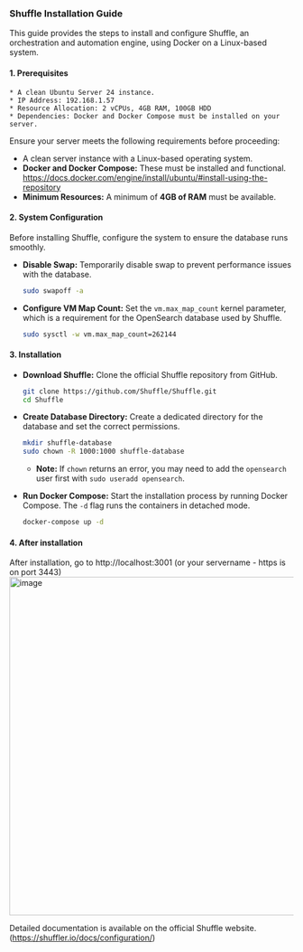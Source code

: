 ### **Shuffle Installation Guide**

This guide provides the steps to install and configure Shuffle, an orchestration and automation engine, using Docker on a Linux-based system.

#### **1. Prerequisites**

    * A clean Ubuntu Server 24 instance.
    * IP Address: 192.168.1.57
    * Resource Allocation: 2 vCPUs, 4GB RAM, 100GB HDD
    * Dependencies: Docker and Docker Compose must be installed on your server.

Ensure your server meets the following requirements before proceeding:

  * A clean server instance with a Linux-based operating system.
  * **Docker and Docker Compose:** These must be installed and functional.
       https://docs.docker.com/engine/install/ubuntu/#install-using-the-repository
  * **Minimum Resources:** A minimum of **4GB of RAM** must be available.

#### **2. System Configuration**

Before installing Shuffle, configure the system to ensure the database runs smoothly.

  * **Disable Swap:** Temporarily disable swap to prevent performance issues with the database.
    ```bash
    sudo swapoff -a
    ```
  * **Configure VM Map Count:** Set the `vm.max_map_count` kernel parameter, which is a requirement for the OpenSearch database used by Shuffle.
    ```bash
    sudo sysctl -w vm.max_map_count=262144
    ```

#### **3. Installation**

  * **Download Shuffle:** Clone the official Shuffle repository from GitHub.

    ```bash
    git clone https://github.com/Shuffle/Shuffle.git
    cd Shuffle
    ```

  * **Create Database Directory:** Create a dedicated directory for the database and set the correct permissions.

    ```bash
    mkdir shuffle-database
    sudo chown -R 1000:1000 shuffle-database
    ```

      * **Note:** If `chown` returns an error, you may need to add the `opensearch` user first with `sudo useradd opensearch`.

  * **Run Docker Compose:** Start the installation process by running Docker Compose. The `-d` flag runs the containers in detached mode.

    ```bash
    docker-compose up -d
    ```
#### **4. After installation**

After installation, go to http://localhost:3001 (or your servername - https is on port 3443)
    <img width="740" height="599" alt="image" src="https://github.com/user-attachments/assets/a2ea1051-ee0d-4030-8f02-dc82c5f45983" />


Detailed documentation is available on the official Shuffle website. (https://shuffler.io/docs/configuration/)


